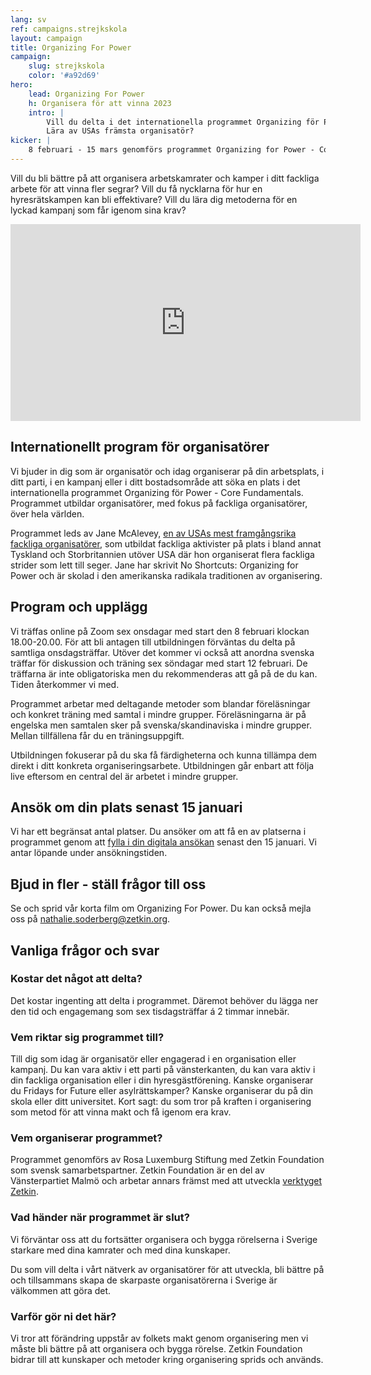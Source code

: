 ```yaml
---
lang: sv
ref: campaigns.strejkskola
layout: campaign
title: Organizing For Power
campaign:
    slug: strejkskola
    color: '#a92d69'
hero:
    lead: Organizing For Power
    h: Organisera för att vinna 2023
    intro: |
        Vill du delta i det internationella programmet Organizing för Power?
        Lära av USAs främsta organisatör?
kicker: |
    8 februari - 15 mars genomförs programmet Organizing for Power - Core Fundamentals som utbildar organisatörer i hela världen som vill vinna segrar genom organisering. Här hittar du allt du behöver veta och hur du söker en av de svenska platserna.
---
```


Vill du bli bättre på att organisera arbetskamrater och kamper i ditt fackliga arbete för att vinna fler segrar? Vill du få nycklarna för hur en hyresrätskampen kan bli effektivare? Vill du lära dig metoderna för en lyckad kampanj som får igenom sina krav?

<iframe width="560" height="315" src="https://www.youtube.com/embed/k7Sf4XQxpRA" title="YouTube video player" frameborder="0" allow="accelerometer; autoplay; clipboard-write; encrypted-media; gyroscope; picture-in-picture" allowfullscreen></iframe>

## Internationellt program för organisatörer
Vi bjuder in dig som är organisatör och idag organiserar på din arbetsplats, i ditt parti, i en kampanj eller i ditt bostadsområde att söka en plats i det internationella programmet Organizing för Power - Core Fundamentals. Programmet utbildar organisatörer, med fokus på fackliga organisatörer, över hela världen.

Programmet leds av Jane McAlevey, [en av USAs mest framgångsrika fackliga organisatörer](https://www.youtube.com/watch?v=bl6P_2jt_Vs), som utbildat fackliga aktivister på plats i bland annat Tyskland och Storbritannien utöver USA där hon organiserat flera fackliga strider som lett till seger. Jane har skrivit No Shortcuts: Organizing for Power och är skolad i den amerikanska radikala traditionen av organisering.

## Program och upplägg
Vi träffas online på Zoom sex onsdagar med start den 8 februari klockan 18.00-20.00. För att bli antagen till utbildningen förväntas du delta på samtliga onsdagsträffar. Utöver det kommer vi också att anordna svenska träffar för diskussion och träning sex söndagar med start 12 februari. De träffarna är inte obligatoriska men du rekommenderas att gå på de du kan. Tiden återkommer vi med.

Programmet arbetar med deltagande metoder som blandar föreläsningar och konkret träning med samtal i mindre grupper. Föreläsningarna är på engelska men samtalen sker på svenska/skandinaviska i mindre grupper. Mellan tillfällena får du en träningsuppgift.

Utbildningen fokuserar på du ska få färdigheterna och kunna tillämpa dem direkt i ditt konkreta organiseringsarbete. Utbildningen går enbart att följa live eftersom en central del är arbetet i mindre grupper.

## Ansök om din plats senast 15 januari
Vi har ett begränsat antal platser. Du ansöker om att få en av platserna i programmet genom att [fylla i din digitala ansökan](https://www.zetk.in/o/433/surveys/846) senast den 15 januari. Vi antar löpande under ansökningstiden.

## Bjud in fler - ställ frågor till oss
Se och sprid vår korta film om Organizing For Power. Du kan också mejla oss på [nathalie.soderberg@zetkin.org](mailto:nathalie.soderberg@zetkin.org).

## Vanliga frågor och svar
### Kostar det något att delta?
Det kostar ingenting att delta i programmet. Däremot behöver du lägga ner den tid och engagemang som sex tisdagsträffar á 2 timmar innebär.
### Vem riktar sig programmet till?
Till dig som idag är organisatör eller engagerad i en organisation eller kampanj. Du kan vara aktiv i ett parti på vänsterkanten, du kan vara aktiv i din fackliga organisation eller i din hyresgästförening. Kanske organiserar du Fridays for Future eller asylrättskamper? Kanske organiserar du på din skola eller ditt universitet. Kort sagt: du som tror på kraften i organisering som metod för att vinna makt och få igenom era krav.
### Vem organiserar programmet?
Programmet genomförs av Rosa Luxemburg Stiftung med Zetkin Foundation som svensk samarbetspartner. Zetkin Foundation är en del av Vänsterpartiet Malmö och arbetar annars främst med att utveckla [verktyget Zetkin](/sv/zetkin).

### Vad händer när programmet är slut?
Vi förväntar oss att du fortsätter organisera och bygga rörelserna i Sverige starkare med dina kamrater och med dina kunskaper.

Du som vill delta i vårt nätverk av organisatörer för att utveckla, bli bättre på och tillsammans skapa de skarpaste organisatörerna i Sverige är välkommen att göra det.

### Varför gör ni det här?
Vi tror att förändring uppstår av folkets makt genom organisering men vi måste bli bättre på att organisera och bygga rörelse. Zetkin Foundation bidrar till att kunskaper och metoder kring organisering sprids och används.
